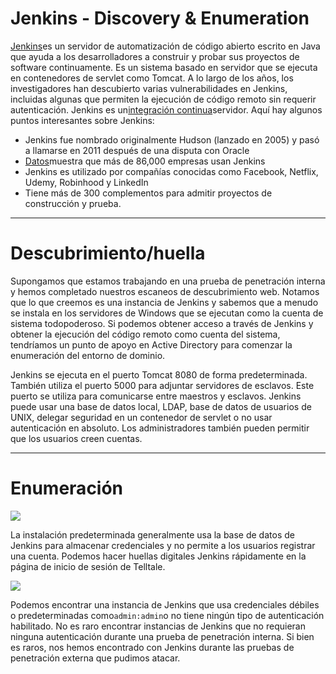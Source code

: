 # Jenkins - Discovery & Enumeration

[Jenkins](https://www.jenkins.io/)es un servidor de automatización de código abierto escrito en Java que ayuda a los desarrolladores a construir y probar sus proyectos de software continuamente. Es un sistema basado en servidor que se ejecuta en contenedores de servlet como Tomcat. A lo largo de los años, los investigadores han descubierto varias vulnerabilidades en Jenkins, incluidas algunas que permiten la ejecución de código remoto sin requerir autenticación. Jenkins es un[integración continua](https://en.wikipedia.org/wiki/Continuous_integration)servidor. Aquí hay algunos puntos interesantes sobre Jenkins:

- Jenkins fue nombrado originalmente Hudson (lanzado en 2005) y pasó a llamarse en 2011 después de una disputa con Oracle
- [Datos](https://discovery.hgdata.com/product/jenkins)muestra que más de 86,000 empresas usan Jenkins
- Jenkins es utilizado por compañías conocidas como Facebook, Netflix, Udemy, Robinhood y LinkedIn
- Tiene más de 300 complementos para admitir proyectos de construcción y prueba.

---

# **Descubrimiento/huella**

Supongamos que estamos trabajando en una prueba de penetración interna y hemos completado nuestros escaneos de descubrimiento web. Notamos que lo que creemos es una instancia de Jenkins y sabemos que a menudo se instala en los servidores de Windows que se ejecutan como la cuenta de sistema todopoderoso. Si podemos obtener acceso a través de Jenkins y obtener la ejecución del código remoto como cuenta del sistema, tendríamos un punto de apoyo en Active Directory para comenzar la enumeración del entorno de dominio.

Jenkins se ejecuta en el puerto Tomcat 8080 de forma predeterminada. También utiliza el puerto 5000 para adjuntar servidores de esclavos. Este puerto se utiliza para comunicarse entre maestros y esclavos. Jenkins puede usar una base de datos local, LDAP, base de datos de usuarios de UNIX, delegar seguridad en un contenedor de servlet o no usar autenticación en absoluto. Los administradores también pueden permitir que los usuarios creen cuentas.

---

# **Enumeración**

![](https://academy.hackthebox.com/storage/modules/113/jenkins_global_security.png)

La instalación predeterminada generalmente usa la base de datos de Jenkins para almacenar credenciales y no permite a los usuarios registrar una cuenta. Podemos hacer huellas digitales Jenkins rápidamente en la página de inicio de sesión de Telltale.

![](https://academy.hackthebox.com/storage/modules/113/jenkins_login.png)

Podemos encontrar una instancia de Jenkins que usa credenciales débiles o predeterminadas como`admin:admin`o no tiene ningún tipo de autenticación habilitado. No es raro encontrar instancias de Jenkins que no requieran ninguna autenticación durante una prueba de penetración interna. Si bien es raros, nos hemos encontrado con Jenkins durante las pruebas de penetración externa que pudimos atacar.